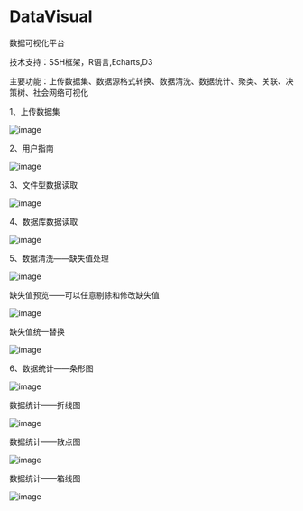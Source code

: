 DataVisual
==========

数据可视化平台

技术支持：SSH框架，R语言,Echarts,D3

主要功能：上传数据集、数据源格式转换、数据清洗、数据统计、聚类、关联、决策树、社会网络可视化

1、上传数据集

 ![image](https://github.com/shuiying/DataVisual/raw/master/readmeimg/上传数据集.png)
 
2、用户指南

 ![image](https://github.com/shuiying/DataVisual/raw/master/readmeimg/用户指南.png)
 
3、文件型数据读取

 ![image](https://github.com/shuiying/DataVisual/raw/master/readmeimg/文件型数据读取.png)
 
4、数据库数据读取

 ![image](https://github.com/shuiying/DataVisual/raw/master/readmeimg/数据库数据读取.png)
 
5、数据清洗——缺失值处理

 ![image](https://github.com/shuiying/DataVisual/raw/master/readmeimg/缺失值处理.png)
 
 缺失值预览——可以任意剔除和修改缺失值
   
 ![image](https://github.com/shuiying/DataVisual/raw/master/readmeimg/缺失值预览.png)
 
 缺失值统一替换
 
 ![image](https://github.com/shuiying/DataVisual/raw/master/readmeimg/缺失值处理完成.png)

6、数据统计——条形图

 ![image](https://github.com/shuiying/DataVisual/raw/master/readmeimg/统计信息-条形图.png)
 
  数据统计——折线图
  
 ![image](https://github.com/shuiying/DataVisual/raw/master/readmeimg/统计信息-折线图.png)
 
 数据统计——散点图
  
 ![image](https://github.com/shuiying/DataVisual/raw/master/readmeimg/散点图.png)
 
 数据统计——箱线图
  
 ![image](https://github.com/shuiying/DataVisual/raw/master/readmeimg/箱线图.png)
